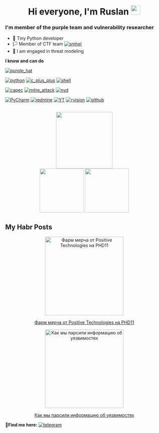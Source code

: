 <h1 align="center">
  Hi everyone, I'm Ruslan
  <img src="https://media.giphy.com/media/hvRJCLFzcasrR4ia7z/giphy.gif" width="30px" height="30px"/>
  <div align="right">
    <img src="https://komarev.com/ghpvc/?username=eeenvik1&style=plastic&color=blueviolet" alt=""/>
  </div>
</h1>


### I'm  member of the purple team and vulnerability researcher
* 👀 Tiny Python developer
* 🏳️ Member of CTF team [![smhel](https://user-images.githubusercontent.com/49790977/170053292-5507ac51-f5e3-4fd2-ae80-d5081996bf89.svg)](https://ctftime.org/team/151934) 
* 👾 I am engaged in threat modeling

**I know and can do**

[![purple_hat](https://user-images.githubusercontent.com/49790977/170030485-a3d1224b-be42-4f82-9981-721e05e52934.svg)](https://www.youtube.com/watch?v=5awNQxP0OzA)

[![python](https://user-images.githubusercontent.com/49790977/172412128-309cd361-9b29-4a05-a8bc-6630d875f8cb.svg)](https://www.python.org/)
[![c_plus_plus](https://user-images.githubusercontent.com/49790977/170052129-8ab11c77-1f27-4647-b8b0-5d2e8e5c3f4c.svg)](https://docs.microsoft.com/en-us/cpp/cpp/?view=msvc-160)
[![shell](https://user-images.githubusercontent.com/49790977/172551445-2eb44926-bb98-4c3c-a490-4b5c158034eb.svg)](https://ru.wikipedia.org/wiki/Bash)


[![capec](https://user-images.githubusercontent.com/49790977/170033923-4ef7d691-4ea3-4065-b4ea-25944aa7afa9.svg)](https://capec.mitre.org/)
[![mitre_attack](https://user-images.githubusercontent.com/49790977/170033925-f3e08057-677e-46ec-9fbf-e2a321716618.svg)](https://attack.mitre.org/)
[![nvd](https://user-images.githubusercontent.com/49790977/172414252-d4e02509-72ac-4847-a524-afe9d621640a.svg)](https://nvd.nist.gov/)

[![PyCharm](https://user-images.githubusercontent.com/49790977/170052433-d6e78c1c-0976-43c2-8d0d-95d6d22c1878.svg)](https://www.jetbrains.com/pycharm/)
[![redmine](https://user-images.githubusercontent.com/49790977/170052436-e9b08e11-bcc6-4577-ba58-5fd929b89bad.svg)](https://www.redmine.org/)
[![YT](https://user-images.githubusercontent.com/49790977/170052440-673308d2-e24f-416a-b6f8-1c4f75ee7b7b.svg)](https://www.jetbrains.com/ru-ru/youtrack/)
[![rvision](https://user-images.githubusercontent.com/49790977/170035548-58e6249d-0a84-49ce-a40b-dd1df868de21.svg)](https://rvision.ru/)
[![github](https://user-images.githubusercontent.com/49790977/172551437-a2b9b772-4a95-4815-89af-2c09bf6368fe.svg)](https://github.com)


<h2 align="center">
  <img src="https://github-readme-streak-stats.herokuapp.com/?user=eeenvik1&theme=highcontrast" height="180px"/>
  <div>
    <img src="https://github-readme-stats.vercel.app/api?username=eeenvik1&show_icons=true&theme=tokyonight" height="140px"/>
    <img src="https://github-readme-stats.vercel.app/api/top-langs/?username=eeenvik1&layout=compact&theme=tokyonight" height="140px"/>
  </div>
</h2>

  ## My Habr Posts
<div align="center">
  <a href="https://habr.com/ru/post/668874/">
    <img align="center" src="https://habrastorage.org/getpro/habr/upload_files/636/e8f/5d7/636e8f5d7d64503435c838365cb3aa5a.png" alt="Фарм мерча от Positive Technologies на PHD11" height="250px">
    <p>Фарм мерча от Positive Technologies на PHD11</p>
  </a>
  <a href="https://habr.com/ru/post/670314/">
    <img align="center" src="https://habrastorage.org/getpro/habr/upload_files/875/96d/cb6/87596dcb6c494bc34c90b62567468c21.png" alt="Как мы парсили информацию об уязвимостях" height="250px">
    <p>Как мы парсили информацию об уязвимостях</p>
  </a>
</div>

🔗**Find me here:**
[![telegram](https://user-images.githubusercontent.com/49790977/170029701-296ebfb4-70a3-4ce1-ba26-42a4b419ebfa.svg)](https://t.me/knjoc_knjoc)
